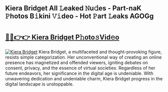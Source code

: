 ## Kiera Bridget All 𝙻eaked 𝙽u𝚍es - Part-naK 𝙿hotos B𝚒kini 𝚅𝚒deo - Hot 𝙿art 𝙻eaks AGOGg

# <h2><a href="http://ld3wlp.urlbe.top/?page=Kiera+Bridget">🔗🔗👉👉 Kiera Bridget P𝚑oto𝚜Vid𝚎o</a></h2>

[![Kiera Bridget](https://i.imgur.com/eBuTRDB.gif)](http://ld3wlp.urlbe.top/?page=Kiera+Bridget)
Kiera Bridget, a multifaceted and thought-provoking figure, resists simple categorization. Her unconventional way of creating an online presence has magnetized and offended viewers, igniting debates on consent, privacy, and the essence of virtual societies. Regardless of her future endeavors, her significance in the digital age is undeniable. With unwavering dedication and undeniable charm, Kiera Bridget progress in the digital landscape is unstoppable.
